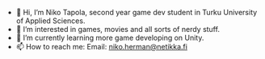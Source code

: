 - 👋 Hi, I’m Niko Tapola, second year game dev student in Turku University of Applied Sciences.
- 👀 I’m interested in games, movies and all sorts of nerdy stuff.
- 🌱 I’m currently learning more game developing on Unity.
- 📫 How to reach me:
      Email: niko.herman@netikka.fi

<!---
TR3CTA/TR3CTA is a ✨ special ✨ repository because its `README.md` (this file) appears on your GitHub profile.
You can click the Preview link to take a look at your changes.
--->
